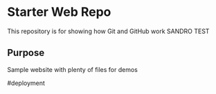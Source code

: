 # Starter Web Repo

This repository is for showing how Git and GitHub work SANDRO TEST

## Purpose

Sample website with plenty of files for demos

#deployment